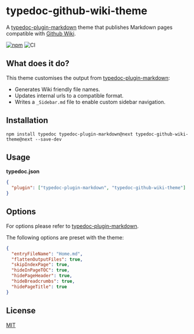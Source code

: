 # typedoc-github-wiki-theme

A [typedoc-plugin-markdown](https://github.com/tgreyuk/typedoc-plugin-markdown/blob/master/packages/typedoc-plugin-markdown/README.md) theme that publishes Markdown pages compatible with [Github Wiki](https://docs.github.com/en/communities/documenting-your-project-with-wikis/about-wikis).

[![npm](https://img.shields.io/npm/v/typedoc-github-wiki-theme.svg)](https://www.npmjs.com/package/typedoc-github-wiki-theme)
![CI](https://github.com/tgreyuk/typedoc-plugin-markdown/actions/workflows/ci.yml/badge.svg?branch=master)

## What does it do?

This theme customises the output from [typedoc-plugin-markdown](https://github.com/tgreyuk/typedoc-plugin-markdown/blob/master/packages/typedoc-plugin-markdown/README.md):

- Generates Wiki friendly file names.
- Updates internal urls to a compatible format.
- Writes a `_Sidebar.md` file to enable custom sidebar navigation.

## Installation

```shell
npm install typedoc typedoc-plugin-markdown@next typedoc-github-wiki-theme@next --save-dev
```

## Usage

**typedoc.json**

```json
{
  "plugin": ["typedoc-plugin-markdown", "typedoc-github-wiki-theme"]
}
```

## Options

For options please refer to [typedoc-plugin-markdown](https://github.com/tgreyuk/typedoc-plugin-markdown/blob/master/packages/typedoc-plugin-markdown/README.md#options).

The following options are preset with the theme:

```json
{
  "entryFileName": "Home.md",
  "flattenOutputFiles": true,
  "skipIndexPage": true,
  "hideInPageTOC": true,
  "hidePageHeader": true,
  "hideBreadcrumbs": true,
  "hidePageTitle": true
}
```

## License

[MIT](https://github.com/tgreyuk/typedoc-plugin-markdown/blob/master/packages/typedoc-github-wiki-theme/LICENSE)

```

```
